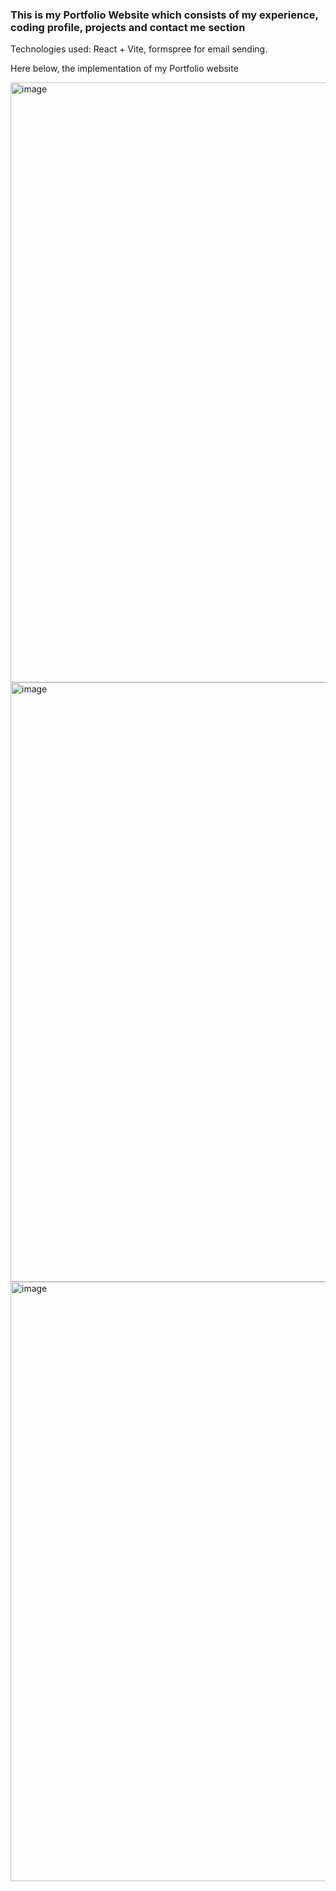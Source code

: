 <h3>This is my Portfolio Website which consists of my experience, coding profile, projects and contact me section</h3>

Technologies used: React + Vite, formspree for email sending.

Here below, the implementation of my Portfolio website

<img width="960" alt="image" src="https://github.com/diksh04/Portfolio/assets/84238934/7ec8a645-6eb2-48d6-a2c9-fa5074125ea3">

<img width="959" alt="image" src="https://github.com/diksh04/Portfolio/assets/84238934/8b0d3d73-4124-4260-9fcf-b0adbc508220">

<img width="959" alt="image" src="https://github.com/diksh04/Portfolio/assets/84238934/e50322b9-4be5-4216-8901-1f14404b8be9">
